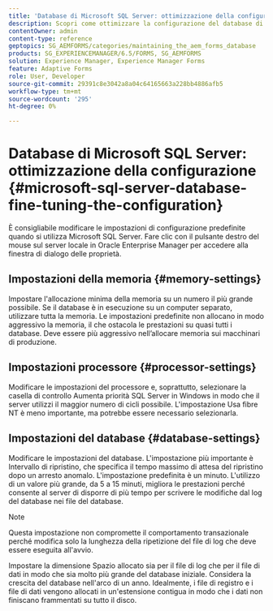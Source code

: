 ```yaml
---
title: 'Database di Microsoft SQL Server: ottimizzazione della configurazione'
description: Scopri come ottimizzare la configurazione del database di Microsoft SQL Server.
contentOwner: admin
content-type: reference
geptopics: SG_AEMFORMS/categories/maintaining_the_aem_forms_database
products: SG_EXPERIENCEMANAGER/6.5/FORMS, SG_AEMFORMS
solution: Experience Manager, Experience Manager Forms
feature: Adaptive Forms
role: User, Developer
source-git-commit: 29391c8e3042a8a04c64165663a228bb4886afb5
workflow-type: tm+mt
source-wordcount: '295'
ht-degree: 0%

---
```


# Database di Microsoft SQL Server: ottimizzazione della configurazione {#microsoft-sql-server-database-fine-tuning-the-configuration}

È consigliabile modificare le impostazioni di configurazione predefinite quando si utilizza Microsoft SQL Server. Fare clic con il pulsante destro del mouse sul server locale in Oracle Enterprise Manager per accedere alla finestra di dialogo delle proprietà.

## Impostazioni della memoria {#memory-settings}

Impostare l&#39;allocazione minima della memoria su un numero il più grande possibile. Se il database è in esecuzione su un computer separato, utilizzare tutta la memoria. Le impostazioni predefinite non allocano in modo aggressivo la memoria, il che ostacola le prestazioni su quasi tutti i database. Deve essere più aggressivo nell’allocare memoria sui macchinari di produzione.

## Impostazioni processore {#processor-settings}

Modificare le impostazioni del processore e, soprattutto, selezionare la casella di controllo Aumenta priorità SQL Server in Windows in modo che il server utilizzi il maggior numero di cicli possibile. L&#39;impostazione Usa fibre NT è meno importante, ma potrebbe essere necessario selezionarla.

## Impostazioni del database {#database-settings}

Modificare le impostazioni del database. L&#39;impostazione più importante è Intervallo di ripristino, che specifica il tempo massimo di attesa del ripristino dopo un arresto anomalo. L&#39;impostazione predefinita è un minuto. L&#39;utilizzo di un valore più grande, da 5 a 15 minuti, migliora le prestazioni perché consente al server di disporre di più tempo per scrivere le modifiche dal log del database nei file del database.

>[!NOTE]
>
>Questa impostazione non compromette il comportamento transazionale perché modifica solo la lunghezza della ripetizione del file di log che deve essere eseguita all&#39;avvio.

Impostare la dimensione Spazio allocato sia per il file di log che per il file di dati in modo che sia molto più grande del database iniziale. Considera la crescita del database nell&#39;arco di un anno. Idealmente, i file di registro e i file di dati vengono allocati in un&#39;estensione contigua in modo che i dati non finiscano frammentati su tutto il disco.
